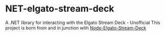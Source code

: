 # NET-elgato-stream-deck
A .NET library for interacting with the Elgato Stream Deck - Unofficial
This project is born from and in junction with [Node-Elgato-Stream-Deck](https://github.com/Lange/node-elgato-stream-deck)
